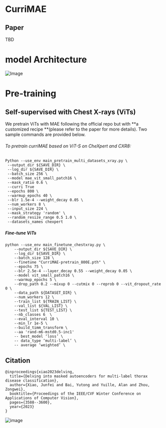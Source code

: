 # CurriMAE

## Paper
 TBD

# model Architecture
![Image](https://github.com/user-attachments/assets/bf8f4192-4f58-4d62-a24c-fdfe6237baeb)
# Pre-training

## Self-supervised with Chest X-rays (ViTs)
We pretrain ViTs with MAE following the official repo but with **a customized recipe **(please refer to the paper for more details). Two sample commands are provided below.

###### To pretrain curriMAE based on ViT-S on CheXpert and CXR8:

```
Python --use_env main_pretrain_multi_datasets_xray.py \
 --output_dir ${SAVE_DIR} \
 --log_dir ${SAVE_DIR} \
 --batch_size 256 \
 --model mae_vit_small_patch16 \
 --mask_ratio 0.6 \
 --curri True
 --epochs 800 \
 --warmup_epochs 40 \
 --blr 1.5e-4 --weight_decay 0.05 \
 --num_workers 8 \
 --input_size 224 \
 --mask_strategy 'random' \
 --random_resize_range 0.5 1.0 \
 --datasets_names chexpert
```



##### Fine-tune ViTs

```
python --use_env main_finetune_chestxray.py \
    --output_dir ${SAVE_DIR} \
    --log_dir ${SAVE_DIR} \
    --batch_size 128 \
    --finetune "CurriMAE-pretrain_800E.pth" \
    --epochs 75 \
    --blr 2.5e-4 --layer_decay 0.55 --weight_decay 0.05 \
    --model vit_small_patch16 \
    --warmup_epochs 5 \
    --drop_path 0.2 --mixup 0 --cutmix 0 --reprob 0 --vit_dropout_rate 0 \
    --data_path ${DATASET_DIR} \
    --num_workers 12 \
    --train_list ${TRAIN_LIST} \
    --val_list ${VAL_LIST} \
    --test_list ${TEST_LIST} \
    --nb_classes 6  \
    --eval_interval 10 \
    --min_lr 1e-5 \
    --build_timm_transform \
    --aa 'rand-m6-mstd0.5-inc1'
    -- best_model ‘loss’ \
    -- data_type ‘multi-label’ \
    -- average ‘weighted’ \
```

## Citation

```
@inproceedings{xiao2023delving,
  title={Delving into masked autoencoders for multi-label thorax disease classification},
  author={Xiao, Junfei and Bai, Yutong and Yuille, Alan and Zhou, Zongwei},
  booktitle={Proceedings of the IEEE/CVF Winter Conference on Applications of Computer Vision},
  pages={3588--3600},
  year={2023}
}
```
![image](https://github.com/user-attachments/assets/6cb89caf-5df6-41a9-abae-34fe7fc42ceb)
